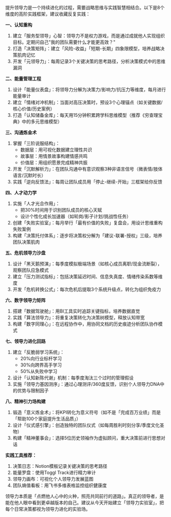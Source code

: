 提升领导力是一个持续进化的过程，需要战略思维与实践智慧相结合。以下是8个维度的高阶实践框架，建议收藏反复实践：

**一、认知重构**
1. 建立「服务型领导」心智：领导力不是权力游戏，而是通过成就他人实现组织目标。定期问自己"我的团队需要什么才能更高效？"
2. 打造「决策矩阵」：建立「风险-收益」「短期-长期」四象限模型，培养战略决策肌肉记忆
3. 开发「元领导力」：每周记录3个关键决策的思考路径，分析决策模式中的思维漏洞

**二、能量管理工程**
1. 设计「能量仪表盘」：将领导力分解为决策力/影响力/抗压力等维度，每月进行能量审计
2. 建立「情绪对冲机制」：当面对高压决策时，预设3个心理锚点（如关键数据/核心价值/历史案例）
3. 打造「认知储备金库」：每天用15分钟积累跨学科思维模型（推荐《穷查理宝典》中的多元思维模型）

**三、沟通炼金术**
1. 掌握「三阶说服结构」：
   - 数据层：用可视化数据建立理性共识
   - 故事层：用情景故事构建情感共鸣
   - 价值层：用组织愿景完成精神共振
2. 开发「沉默解析力」：在团队沟通中有意识观察3种非语言信号（微表情/肢体语言/沉默时长）
3. 实践「逆向反馈法」：每周让团队成员用「停止-继续-开始」三框架给你反馈

**四、人才动力学**
1. 实施「人才光合作用」：
   - 把30%时间用于识别团队成员的核心天赋
   - 设计个性化成长加速器（如轮岗/影子计划/挑战性任务）
2. 创建「失败实验室」：每月举行「最有价值的失败」复盘会，用设计思维重构失败案例
3. 构建「决策托付体系」：逐步将决策权分解为「建议-联署-授权」三级，培养团队决策肌肉

**五、危机领导力沙盘**
1. 设计「黑天鹅预演」：每季度模拟极端场景（如核心成员离职/现金流断裂），观察团队应急模式
2. 建立「压力测试指标」：包括决策延迟时间、信息失真度、情绪传染系数等维度
3. 开发「危机转换公式」：每次危机后提取3个系统升级点，转化为组织免疫力

**六、数字领导力矩阵**
1. 搭建「数据驾驶舱」：用BI工具实时追踪关键指标，培养数据直觉
2. 实践「算法领导力」：将重复决策转化为决策树模型，释放认知带宽
3. 构建「数字同理心」：在远程协作中，用协同文档的历史痕迹分析团队协作模式

**七、领导力进化回路**
1. 建立「反脆弱学习系统」：
   - 20%向行业标杆学习
   - 30%向跨界高手学习
   - 50%从失败中学习
2. 设计「认知新陈代谢」机制：每季度淘汰三个过时的管理假设
3. 实施「领导力基因测序」：通过心理测评/360度反馈，识别个人领导力DNA中的优势与限制因子

**八、精神引力场构建**
1. 锻造「意义炼金术」：将KPI转化为意义符号（如不是「完成百万业绩」而是「帮助100个家庭提升生活品质」）
2. 设计「仪式感引擎」：创造独特的团队仪式（如每周胜利时刻分享/季度文化圣物）
3. 构建「精神董事会」：选择5位历史领袖作为虚拟顾问，重大决策前进行思想对话

**实践工具推荐：**
1. 决策日志：Notion模板记录关键决策的思考路径
2. 能量罗盘：使用Toggl Track进行精力审计
3. 领导力画布：可视化个人领导力发展蓝图
4. 团队熵值看板：用飞书多维表格监控组织健康度

领导力本质是「点燃他人心中的火种，照亮共同前行的道路」。真正的领导者，是能在他人眼中看到更卓越版本的自己。建议从今天开始建立「领导力实验室」，把每个日常决策都视为领导力进化的实验场。

